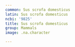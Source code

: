 ```yaml
---
common: Sus scrofa domesticus
latin: Sus scrofa domesticus
ncbi: '9825'
title: Sus scrofa domesticus
group: Mammals
image: .na.character

---
```

